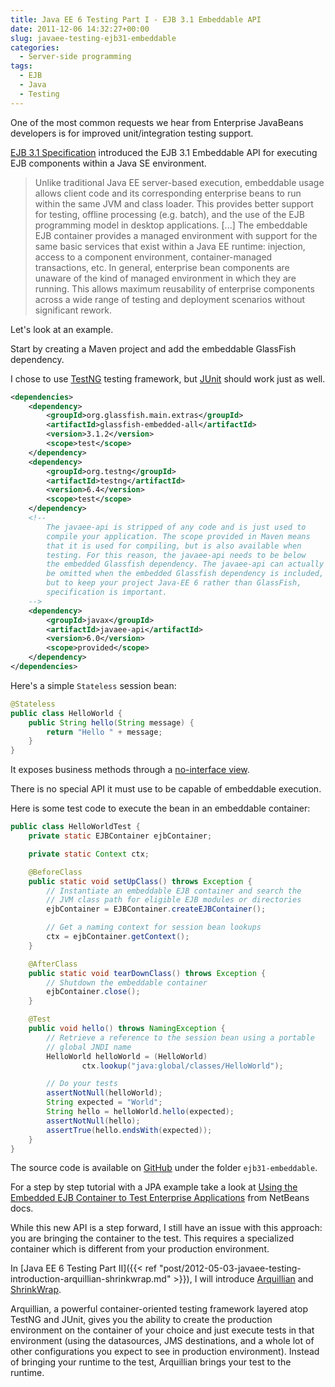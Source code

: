 ```yaml
---
title: Java EE 6 Testing Part I - EJB 3.1 Embeddable API
date: 2011-12-06 14:32:27+00:00
slug: javaee-testing-ejb31-embeddable
categories:
  - Server-side programming
tags:
  - EJB
  - Java
  - Testing
---
```


One of the most common requests we hear from Enterprise JavaBeans developers is for improved unit/integration testing support.

[EJB 3.1 Specification](http://jcp.org/en/jsr/detail?id=318) introduced the EJB 3.1 Embeddable API for executing EJB components within a Java SE environment.

> Unlike traditional Java EE server-based execution, embeddable usage allows client code and its corresponding enterprise beans to run within the same JVM and class loader. This provides better support for testing, offline processing (e.g. batch), and the use of the EJB programming model in desktop applications.
> [...]
> The embeddable EJB container provides a managed environment with support for the same basic services that exist within a Java EE runtime: injection, access to a component environment, container-managed transactions, etc. In general, enterprise bean components are unaware of the kind of managed environment in which they are running. This allows maximum reusability of enterprise components across a wide range of testing and deployment scenarios without significant rework.

<!--more-->

Let's look at an example.

Start by creating a Maven project and add the embeddable GlassFish dependency.

I chose to use [TestNG](http://testng.org/) testing framework, but [JUnit](http://www.junit.org/) should work just as well.

```xml
<dependencies>
    <dependency>
        <groupId>org.glassfish.main.extras</groupId>
        <artifactId>glassfish-embedded-all</artifactId>
        <version>3.1.2</version>
        <scope>test</scope>
    </dependency>
    <dependency>
        <groupId>org.testng</groupId>
        <artifactId>testng</artifactId>
        <version>6.4</version>
        <scope>test</scope>
    </dependency>
    <!--
        The javaee-api is stripped of any code and is just used to
        compile your application. The scope provided in Maven means
        that it is used for compiling, but is also available when
        testing. For this reason, the javaee-api needs to be below
        the embedded Glassfish dependency. The javaee-api can actually
        be omitted when the embedded Glassfish dependency is included,
        but to keep your project Java-EE 6 rather than GlassFish,
        specification is important.
    -->
    <dependency>
        <groupId>javax</groupId>
        <artifactId>javaee-api</artifactId>
        <version>6.0</version>
        <scope>provided</scope>
    </dependency>
</dependencies>
```

Here's a simple `Stateless` session bean:

```java
@Stateless
public class HelloWorld {
    public String hello(String message) {
        return "Hello " + message;
    }
}
```

It exposes business methods through a [no-interface view](http://java.sun.com/developer/technicalArticles/JavaEE/JavaEE6Overview_Part3.html#noiview).

There is no special API it must use to be capable of embeddable execution.

Here is some test code to execute the bean in an embeddable container:

```java
public class HelloWorldTest {
    private static EJBContainer ejbContainer;

    private static Context ctx;

    @BeforeClass
    public static void setUpClass() throws Exception {
        // Instantiate an embeddable EJB container and search the
        // JVM class path for eligible EJB modules or directories
        ejbContainer = EJBContainer.createEJBContainer();

        // Get a naming context for session bean lookups
        ctx = ejbContainer.getContext();
    }

    @AfterClass
    public static void tearDownClass() throws Exception {
        // Shutdown the embeddable container
        ejbContainer.close();
    }

    @Test
    public void hello() throws NamingException {
        // Retrieve a reference to the session bean using a portable
        // global JNDI name
        HelloWorld helloWorld = (HelloWorld)
                ctx.lookup("java:global/classes/HelloWorld");

        // Do your tests
        assertNotNull(helloWorld);
        String expected = "World";
        String hello = helloWorld.hello(expected);
        assertNotNull(hello);
        assertTrue(hello.endsWith(expected));
    }
}
```

The source code is available on [GitHub](https://github.com/samaxes/java-ee-testing) under the folder `ejb31-embeddable`.

For a step by step tutorial with a JPA example take a look at [Using the Embedded EJB Container to Test Enterprise Applications](http://netbeans.org/kb/docs/javaee/javaee-entapp-junit.html) from NetBeans docs.

While this new API is a step forward, I still have an issue with this approach: you are bringing the container to the test. This requires a specialized container which is different from your production environment.

In [Java EE 6 Testing Part II]({{< ref "post/2012-05-03-javaee-testing-introduction-arquillian-shrinkwrap.md" >}}), I will introduce [Arquillian](https://github.com/arquillian) and [ShrinkWrap](https://github.com/shrinkwrap).

Arquillian, a powerful container-oriented testing framework layered atop TestNG and JUnit, gives you the ability to create the production environment on the container of your choice and just execute tests in that environment (using the datasources, JMS destinations, and a whole lot of other configurations you expect to see in production environment). Instead of bringing your runtime to the test, Arquillian brings your test to the runtime.
